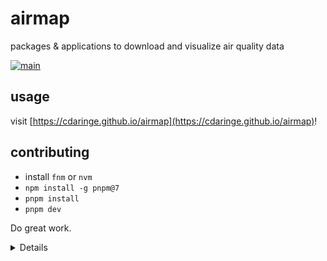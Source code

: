 # airmap

packages & applications to download and visualize air quality data

[![main](https://github.com/cdaringe/airmap/actions/workflows/main.yml/badge.svg)](https://github.com/cdaringe/airmap/actions/workflows/main.yml)

## usage

visit [https://cdaringe.github.io/airmap](https://cdaringe.github.io/airmap)!

## contributing

- install `fnm` or `nvm`
- `npm install -g pnpm@7`
- `pnpm install`
- `pnpm dev`

Do great work.

<details>

- https://docs.google.com/spreadsheets/d/1IzYBZ7SjdQ7ODHxYBauEPcy2sxq5Il3UM9NSDoJYI_g/gviz/tq?tq=select%20B%2C%20G%2C%20H%0Alimit%2020
- https://docs.google.com/spreadsheets/d/1N6Fnoju2QqgpLTRHarGUbg21erRTaKH3V7wG3hhIEew

# sensors

## pocketlabs

https://docs.google.com/spreadsheets/d/1HZjTtvqMGZ7iNtVYW6vrzeSOHeHE144-B_6CH4REIC8/edit#gid=1094314331

## flow

example sheets:

- measures: https://docs.google.com/spreadsheets/d/1x59PQjrKqN3NSORDaTAs557v0mloOosNTnqKhfrE3VU/edit#gid=585713925
- positions: https://docs.google.com/spreadsheets/d/15QJWTrn2RVG8C2q0SF7qjXDIMabg-OXDTYkjBRLWHrw/edit#gid=2147112514

## miniwras

- measures: https://docs.google.com/spreadsheets/d/1XqB95gipLDOOsCfYFMV1RXREYUp14POM0fnV1hNRekA/edit#gid=802667302
- positions: https://docs.google.com/spreadsheets/d/1M7m01WPZJ6qG0hSgpEyRO977LOViQfanGpqy_GXSxY0/edit#gid=1094314331

<!--
we used to use FLOW, but have migrated to pocketlabs for position & humidity data
- positions: https://docs.google.com/spreadsheets/d/1l87PtfEy9vWAq4D0iDDh2dIYGZ8y6regd0Wk33kUH0c/edit#gid=2147112514
 -->

</details>
